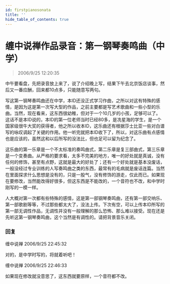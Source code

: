 ```yaml
---
id: firstpianosonata
title: ''
hide_table_of_contents: true
---
```


# 缠中说禅作品录音：第一钢琴奏鸣曲（中学）

> 2006/9/25 12:20:35

中午要看盘，先把录音放上来了，说了介绍晚上写，结果下午去北京饭店谈事，然后又一番应酬，回来都10点多，只能随意写两句。
 
写这第一钢琴奏鸣曲还在中学，本ID还没正式学习作曲，之所以对这有特殊的感情，是因为这是第一次写大型的作品，之前主要都是写艺术歌曲和一些小型的乐曲。当然，现在看来，这东西很幼稚，但对于一个10几岁的小孩，足够可以了。这话不是本ID说的，本ID的第一位老师当时已经80多，是冼星海的学生，是一个国家级很牛大奖的获得者，他之所以收本ID，这乐曲还有根据莎士比亚一些对白谱写的咏叹调起了关键的作用。他一听完就把本ID收下了，所以，对这乐曲有点感情也是应该的，虽然这和以后所写的没法比，但也足可以留为纪念了。

这乐曲的第一乐章是一个不太标准的奏鸣曲式，第二乐章是复三部曲式，第三乐章是一个变奏曲。从严格的要求看，太多不完美的地方，唯一的好处就是真诚，没有任何的修饰，甚至有点野，这就是最大的好处了；还有一个好处就是基本没废话，一般没经过专业训练的人写奏鸣曲之类的东西，最常有的毛病就是废话连篇。当然在里面探求什么思想是没有的，只是一股气，没有修饰的游走，仅此而已。如果现在要修改，当然能改得好很多，但这东西是不能改的，一个音符也不改，和中学时刚写的一模一样。

人大概对第一次都有些特殊的感情，这是第一部钢琴奏鸣曲，还有第一部交响乐、第一部歌剧等等，不过那些都太大了，没法上传。下次有空，可以上传本ID所写的第一部无调性作品，无调性并没有一般理解的那么恐怖、那么难以接受。现在还是先听这第一钢琴奏鸣曲，这个当然是有调性的。请把背景音乐关闭。

### 回复

<div class='blog-comment'>
<span class='blog-comment-chan'>缠中说禅</span> 2006/9/25 22:45:32<br/>

对的，是中学时写的，将就着听吧！
</div>

<div class='blog-comment'>
<span class='blog-comment-chan'>缠中说禅</span> 2006/9/25 22:46:33<br/>

如果现在修改就没意思了，这东西就要原样，一个音符都不改。
</div>